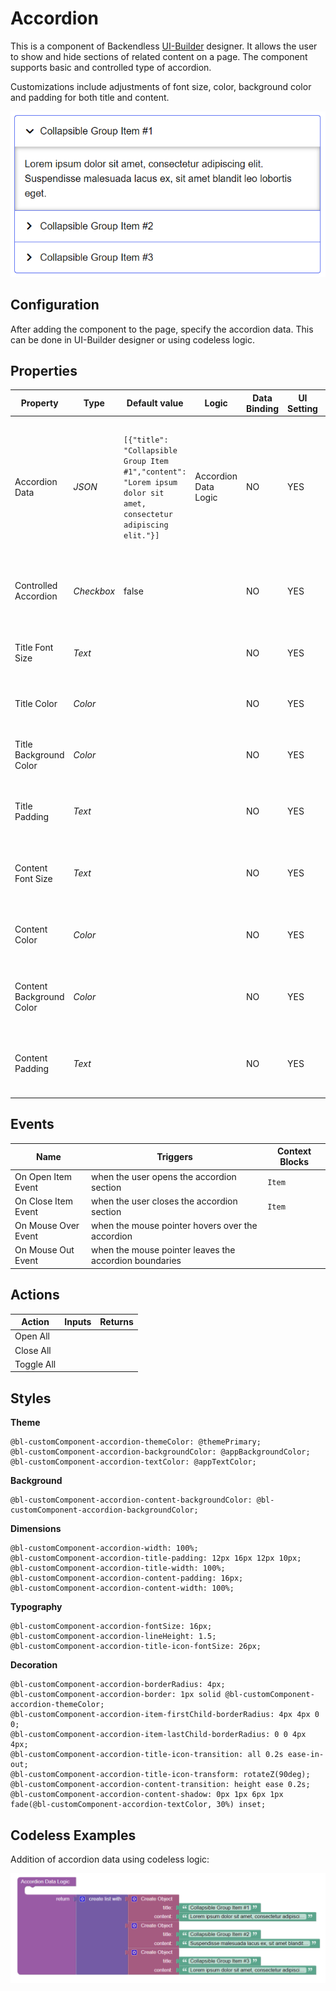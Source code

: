# Accordion

This is a component of Backendless [UI-Builder](https://backendless.com/developers/#ui-builder) designer. It allows the
user to show and hide sections of related content on a page. The component supports basic and controlled type of
accordion.

Customizations include adjustments of font size, color, background color and padding for both title and content.

<p align="center">
  <img src="./thumbnail.png" alt="main thumbnail" width="643"/>
</p>

## Configuration

After adding the component to the page, specify the accordion data. This can be done in UI-Builder designer or using
codeless logic.

## Properties

| Property                 | Type       | Default value                                                                                                    | Logic                 | Data Binding | UI Setting | Description                                                                                                                                        |
|--------------------------|------------|------------------------------------------------------------------------------------------------------------------|-----------------------|--------------|------------|----------------------------------------------------------------------------------------------------------------------------------------------------|
| Accordion Data           | *JSON*     | `[{"title": "Collapsible Group Item #1","content": "Lorem ipsum dolor sit amet, consectetur adipiscing elit."}]` | Accordion Data Logic  | NO           | YES        | Specifies an array of accordion sections. Signature of section: `{title: string, content: string}`. Watch [Codeless Examples](#codeless-examples). |
| Controlled Accordion     | *Checkbox* | false                                                                                                            |                       | NO           | YES        | enables expand only one section at the same time                                                                                                   |
| Title Font Size          | *Text*     |                                                                                                                  |                       | NO           | YES        | controls the font size of the accordion section title                                                                                              |
| Title Color              | *Color*    |                                                                                                                  |                       | NO           | YES        | controls the color of the accordion section title                                                                                                  |
| Title Background Color   | *Color*    |                                                                                                                  |                       | NO           | YES        | controls the background color of the accordion section title                                                                                       |
| Title Padding            | *Text*     |                                                                                                                  |                       | NO           | YES        | controls the padding of the accordion section title                                                                                                |
| Content Font Size        | *Text*     |                                                                                                                  |                       | NO           | YES        | controls the font size of the accordion section content                                                                                            |
| Content Color            | *Color*    |                                                                                                                  |                       | NO           | YES        | controls the color of the accordion section content                                                                                                |
| Content Background Color | *Color*    |                                                                                                                  |                       | NO           | YES        | controls the background color of the accordion section content                                                                                     |
| Content Padding          | *Text*     |                                                                                                                  |                       | NO           | YES        | controls the padding of the accordion section content                                                                                              |

## Events

| Name                      | Triggers                                               | Context Blocks |
|---------------------------|--------------------------------------------------------|----------------|
| On Open Item Event        | when the user opens the accordion section              | `Item`         |
| On Close Item Event       | when the user closes the accordion section             | `Item`         |
| On Mouse Over Event       | when the mouse pointer hovers over the accordion       |                |
| On Mouse Out Event        | when the mouse pointer leaves the accordion boundaries |                |

## Actions

| Action     | Inputs | Returns |
|------------|--------|---------|
| Open All   |        |         |
| Close All  |        |         |
| Toggle All |        |         |

## Styles

**Theme**

````
@bl-customComponent-accordion-themeColor: @themePrimary;
@bl-customComponent-accordion-backgroundColor: @appBackgroundColor;
@bl-customComponent-accordion-textColor: @appTextColor;
````

**Background**

````
@bl-customComponent-accordion-content-backgroundColor: @bl-customComponent-accordion-backgroundColor;
````

**Dimensions**

````
@bl-customComponent-accordion-width: 100%;
@bl-customComponent-accordion-title-padding: 12px 16px 12px 10px;
@bl-customComponent-accordion-title-width: 100%;
@bl-customComponent-accordion-content-padding: 16px;
@bl-customComponent-accordion-content-width: 100%;
````

**Typography**

````
@bl-customComponent-accordion-fontSize: 16px;
@bl-customComponent-accordion-lineHeight: 1.5;
@bl-customComponent-accordion-title-icon-fontSize: 26px;

````

**Decoration**

````
@bl-customComponent-accordion-borderRadius: 4px;
@bl-customComponent-accordion-border: 1px solid @bl-customComponent-accordion-themeColor;
@bl-customComponent-accordion-item-firstChild-borderRadius: 4px 4px 0 0;
@bl-customComponent-accordion-item-lastChild-borderRadius: 0 0 4px 4px;
@bl-customComponent-accordion-title-icon-transition: all 0.2s ease-in-out;
@bl-customComponent-accordion-title-icon-transform: rotateZ(90deg);
@bl-customComponent-accordion-content-transition: height ease 0.2s;
@bl-customComponent-accordion-content-shadow: 0px 1px 6px 1px fade(@bl-customComponent-accordion-textColor, 30%) inset;
````

## Codeless Examples

Addition of accordion data using codeless logic:

![accordion data example](example-images/accordion-data-example.png)

